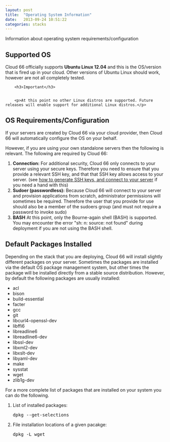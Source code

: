 ```yaml
---
layout: post
title:  "Operating System Information"
date:   2013-09-24 10:51:22
categories: stacks
---
```


<p class="lead">Information about operating system requirements/configuration</p>

## Supported OS

Cloud 66 officially supports <strong>Ubuntu Linux 12.04</strong> and this is the OS/version that is fired up in your cloud.
Other versions of Ubuntu Linux should work, however are not all completely tested.

<div class="notice notice-standalone">

		<h3>Important</h3>


		<p>At this point no other Linux distros are supported. Future releases will enable support for additional Linux distros.</p>

</div>

## OS Requirements/Configuration

If your servers are created by Cloud 66 via your cloud provider, then Cloud 66 will automatically configure the OS on your behalf.

However, if you are using your own standalone servers then the following is relevant.
The following are required by Cloud 66:

1. **Connection:** For additional security, Cloud 66 only connects to your server using your secure keys. Therefore you need to ensure that you provide a relevant SSH key, and that that SSH key allows access to your server. (see [how to generate SSH keys, and connect to your server](/help/ssh_keys) if you need a hand with this)
2. **Sudoer (passwordless):** Because Cloud 66 will connect to your server and provision applications from scratch, administrator permissions will sometimes be required. Therefore the user that you provide for use should also be a member of the sudoers group (and must not require a password to invoke sudo)
3. **BASH** At this point, only the Bourne-again shell (BASH) is supported. You may encounter the error "sh: n: source: not found" during deployment if you are not using the BASH shell.

## Default Packages Installed

Depending on the stack that you are deploying, Cloud 66 will install slightly different packages on your server. Sometimes the packages are installed via the default OS package management system, but other times the package will be installed directly from a stable source distribution.
However, by default the following packages are usually installed:

- acl
- bison
- build-essential
- facter
- gcc
- git
- libcurl4-openssl-dev
- libffi6
- libreadline6
- libreadline6-dev
- libssl-dev
- libxml2-dev
- libxslt-dev
- libyaml-dev
- make
- sysstat
- wget
- zlib1g-dev

For a more complete list of packages that are installed on your system you can do the following.
<ol>
<li>List of installed packages: <pre class="terminal-commands">dpkg --get-selections</pre></li>
<li>File installation locations of a given pacakge: <pre class="terminal-commands">dpkg -L wget</pre></li>
</ol>



